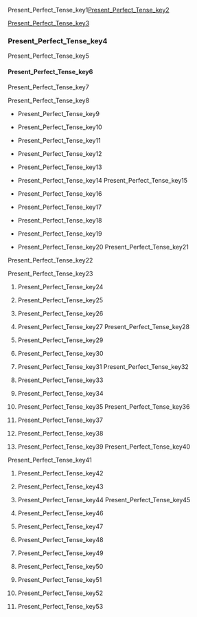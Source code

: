 

Present_Perfect_Tense_key1[Present_Perfect_Tense_key2](k3eGDA-IJuM)



[Present_Perfect_Tense_key3](https://www.examtricksadda.com/2017/08/present-perfect-tense-hindi-to-english-translation-anuwad-rules-has-have-uses.html)


### Present_Perfect_Tense_key4
Present_Perfect_Tense_key5

#### Present_Perfect_Tense_key6
Present_Perfect_Tense_key7

Present_Perfect_Tense_key8

* Present_Perfect_Tense_key9
* Present_Perfect_Tense_key10
* Present_Perfect_Tense_key11
* Present_Perfect_Tense_key12
* Present_Perfect_Tense_key13
* Present_Perfect_Tense_key14
Present_Perfect_Tense_key15

* Present_Perfect_Tense_key16
* Present_Perfect_Tense_key17
* Present_Perfect_Tense_key18
* Present_Perfect_Tense_key19
* Present_Perfect_Tense_key20
Present_Perfect_Tense_key21

Present_Perfect_Tense_key22

Present_Perfect_Tense_key23

1. Present_Perfect_Tense_key24
2. Present_Perfect_Tense_key25
3. Present_Perfect_Tense_key26
4. Present_Perfect_Tense_key27
Present_Perfect_Tense_key28

1. Present_Perfect_Tense_key29
2. Present_Perfect_Tense_key30
3. Present_Perfect_Tense_key31
Present_Perfect_Tense_key32

1. Present_Perfect_Tense_key33
2. Present_Perfect_Tense_key34
3. Present_Perfect_Tense_key35
Present_Perfect_Tense_key36

1. Present_Perfect_Tense_key37
2. Present_Perfect_Tense_key38
3. Present_Perfect_Tense_key39
Present_Perfect_Tense_key40


Present_Perfect_Tense_key41

1. Present_Perfect_Tense_key42
2. Present_Perfect_Tense_key43
3. Present_Perfect_Tense_key44
Present_Perfect_Tense_key45


1. Present_Perfect_Tense_key46
2. Present_Perfect_Tense_key47
3. Present_Perfect_Tense_key48
4. Present_Perfect_Tense_key49
5. Present_Perfect_Tense_key50
6. Present_Perfect_Tense_key51
7. Present_Perfect_Tense_key52
8. Present_Perfect_Tense_key53
